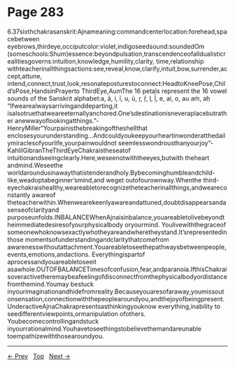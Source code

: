 # Page 283

6.37sixthchakrasanskrit:Ajnameaning:commandcenterlocation:forehead,spacebetween eyebrows,thirdeye,occiputcolor:violet,indigoseedsound:soundedOm (someschools:Shum)essence:beyondpulsation,transcendenceofalldualisticrealitiesgoverns:intuition,knowledge,humility,clarity, time,relationship withteacherinallthingsactions:see,reveal,know,clarify,intuit,bow,surrender,accept,attune, intend,connect,trust,look,resonateposturestoconnect:HeadtoKneePose,Child’sPose,HandsinPrayerto ThirdEye,AumThe 16 petals represent the 16 vowel sounds of the Sanskrit alphabet:a, ā, i, ī, u, ū, ṛ, ṝ, ḷ, ḹ, e, ai, o, au aṁ, aḥ
“Ifwearealwaysarrivinganddeparting,it isalsotruethatweareeternallyanchored.One’sdestinationisneveraplacebutrather anewwayoflookingatthings.”-HenryMiller“Yourpainisthebreakingoftheshellthat enclosesyourunderstanding...Andcouldyoukeepyourheartinwonderatthedailymiraclesofyourlife,yourpainwouldnot seemlesswondrousthanyourjoy”-KahlilGibranTheThirdEyeChakraistheseatof intuitionandseeingclearly.Here,weseenotwiththeeyes,butwith theheart andmind.Weseethe worldaroundusinawaythatistenderandholy.Bybecominghumbleandchild-like,weadoptabeginner’smind,and weget outofourownway.Whenthe third-eyechakraishealthy,weareabletorecognizetheteacherinallthings,andweareconstantly awareof theteacherwithin.Whenwearekeenlyawareandattuned,doubtdisappearsandasenseofclarityand purposeunfolds.INBALANCEWhenAjnaisinbalance,youareabletolivebeyondtheimmediatedesiresofyourphysicalbody oryourmind. Youlivewiththegraceof someonewhoknowsexactlywhotheyareandwheretheystand.It’srepresentedinthose momentsofunderstandingandclaritythatcomefrom awarenesswithoutattachment.Youareabletoseethepathwaysbetweenpeople,events,emotions,andactions. Everythingispartof aprocessandyouareabletoseeit asawhole.OUTOFBALANCETimesofconfusion,fear,andparanoia.IfthisChakraisoveractivetheremaybeafeelingofdisconnectfromthephysicalbodyordistancefromthemind.Youmay bestuck inyourimaginationandhidefromreality.Becauseyouaresofaraway,youmissoutonsensation,connectionwiththepeoplearoundyou,andthejoyofbeingpresent. UnderactiveAjnaChakrapresentsasthinkingyouknow everything,inability to seedifferentviewpoints,ormanipulation ofothers. Youbecomecontrollingandstuck inyourrationalmind.Youhavetoseethingstobelievethemandareunable toempathizewiththosearoundyou.


---
[← Prev](/pages/page-282.md) &nbsp; [Top](/index.md) &nbsp; [Next →](/pages/page-284.md)
